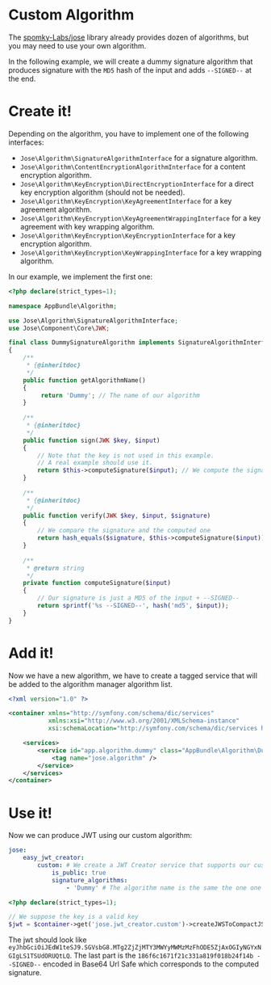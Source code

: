 Custom Algorithm
================

The [spomky-Labs/jose](https://github.com/Spomky-Labs/jose) library already provides dozen of algorithms, but you may need to use your own algorithm.

In the following example, we will create a dummy signature algorithm that produces signature with the `MD5` hash of the input and adds `--SIGNED--` at the end.

# Create it!

Depending on the algorithm, you have to implement one of the following interfaces:

- `Jose\Algorithm\SignatureAlgorithmInterface` for a signature algorithm.
- `Jose\Algorithm\ContentEncryptionAlgorithmInterface` for a content encryption algorithm.
- `Jose\Algorithm\KeyEncryption\DirectEncryptionInterface` for a direct key encryption algorithm (should not be needed).
- `Jose\Algorithm\KeyEncryption\KeyAgreementInterface` for a key agreement algorithm.
- `Jose\Algorithm\KeyEncryption\KeyAgreementWrappingInterface` for a key agreement with key wrapping algorithm.
- `Jose\Algorithm\KeyEncryption\KeyEncryptionInterface` for a key encryption algorithm.
- `Jose\Algorithm\KeyEncryption\KeyWrappingInterface` for a key wrapping algorithm.

In our example, we implement the first one:

```php
<?php declare(strict_types=1);

namespace AppBundle\Algorithm;

use Jose\Algorithm\SignatureAlgorithmInterface;
use Jose\Component\Core\JWK;

final class DummySignatureAlgorithm implements SignatureAlgorithmInterface
{
    /**
     * {@inheritdoc}
     */
    public function getAlgorithmName()
    {
         return 'Dummy'; // The name of our algorithm
    }
    
    /**
     * {@inheritdoc}
     */
    public function sign(JWK $key, $input)
    {
        // Note that the key is not used in this example.
        // A real example should use it.
        return $this->computeSignature($input); // We compute the signature
    }
    
    /**
     * {@inheritdoc}
     */
    public function verify(JWK $key, $input, $signature)
    {
        // We compare the signature and the computed one
        return hash_equals($signature, $this->computeSignature($input));
    }
    
    /**
     * @return string
     */
    private function computeSignature($input)
    {
        // Our signature is just a MD5 of the input + --SIGNED--
        return sprintf('%s --SIGNED--', hash('md5', $input));
    }
}
```

# Add it!

Now we have a new algorithm, we have to create a tagged service that will be added to the algorithm manager algorithm list.

```xml
<?xml version="1.0" ?>

<container xmlns="http://symfony.com/schema/dic/services"
           xmlns:xsi="http://www.w3.org/2001/XMLSchema-instance"
           xsi:schemaLocation="http://symfony.com/schema/dic/services http://symfony.com/schema/dic/services/services-1.0.xsd">

    <services>
        <service id="app.algorithm.dummy" class="AppBundle\Algorithm\DummySignatureAlgorithm" public="false">
            <tag name="jose.algorithm" />
        </service>
    </services>
</container>
```

# Use it!

Now we can produce JWT using our custom algorithm:

```yml
jose:
    easy_jwt_creator:
        custom: # We create a JWT Creator service that supports our custom algorithm
            is_public: true
            signature_algorithms:
                - 'Dummy' # The algorithm name is the same the one one returned by the method getAlgorithmName()
```

```php
<?php declare(strict_types=1);

// We suppose the key is a valid key
$jwt = $container->get('jose.jwt_creator.custom')->createJWSToCompactJSON('Hello', ['alg' => 'Dummy']);
```

The jwt should look like `eyJhbGciOiJEdW1teSJ9.SGVsbG8.MTg2ZjZjMTY3MWYyMWMzMzFhODE5ZjAxOGIyNGYxNGIgLS1TSUdORUQtLQ`. The last part is the `186f6c1671f21c331a819f018b24f14b --SIGNED--` encoded in Base64 Url Safe
which corresponds to the computed signature.
